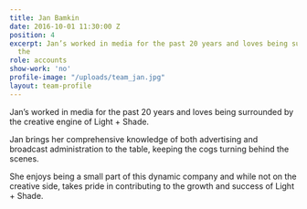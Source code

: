 ```yaml
---
title: Jan Bamkin
date: 2016-10-01 11:30:00 Z
position: 4
excerpt: Jan’s worked in media for the past 20 years and loves being surrounded by
  the
role: accounts
show-work: 'no'
profile-image: "/uploads/team_jan.jpg"
layout: team-profile
---
```


Jan’s worked in media for the past 20 years and loves being surrounded by the creative engine of Light + Shade.

Jan brings her comprehensive knowledge of both advertising and broadcast administration to the table, keeping the cogs turning behind the scenes.

She enjoys being a small part of this dynamic company and while not on the creative side, takes pride in contributing to the growth and success of Light + Shade.